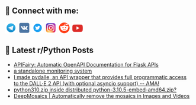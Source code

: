 ## 🔎 Connect with me:
[<img src="https://github.com/bullbesh/bullbesh/blob/main/images/Telegram.png" width="32" height="32" />](https://t.me/bullbesh)
[<img src="https://github.com/bullbesh/bullbesh/blob/main/images/VK.png" width="32" height="32" />](https://vk.com/bullbesh)
[<img src="https://github.com/bullbesh/bullbesh/blob/main/images/Twitter.png" width="32" height="32" />](https://twitter.com/bullbesh1)
[<img src="https://github.com/bullbesh/bullbesh/blob/main/images/Instagram.png" width="32" height="32" />](https://www.instagram.com/bullbesh)
[<img src="https://github.com/bullbesh/bullbesh/blob/main/images/Reddit.png" width="32" height="32" />](https://www.reddit.com/user/bullbesh)
[<img src="https://github.com/bullbesh/bullbesh/blob/main/images/YouTube.png" width="32" height="32" />](https://www.youtube.com/channel/UCtfjRs6uzgq5mfm8S06WTcg)

## 📕 Latest r/Python Posts
<!-- BLOG-POST-LIST:START -->
- [APIFairy: Automatic OpenAPI Documentation for Flask APIs](https://www.reddit.com/r/Python/comments/we6wo2/apifairy_automatic_openapi_documentation_for/)
- [a standalone monitoring system](https://www.reddit.com/r/Python/comments/we57pw/a_standalone_monitoring_system/)
- [I made pydalle, an API wrapper that provides full programmatic access to the DALL·E 2 API &lpar;with optional asyncio support&rpar; -- AMA!](https://www.reddit.com/r/Python/comments/we1sd7/i_made_pydalle_an_api_wrapper_that_provides_full/)
- [python310.zip inside distributed python-3.10.5-embed-amd64.zip?](https://www.reddit.com/r/Python/comments/we1jjc/python310zip_inside_distributed/)
- [DeepMosaics | Automatically remove the mosaics in Images and Videos](https://www.reddit.com/r/Python/comments/wdyiqm/deepmosaics_automatically_remove_the_mosaics_in/)
<!-- BLOG-POST-LIST:END -->
